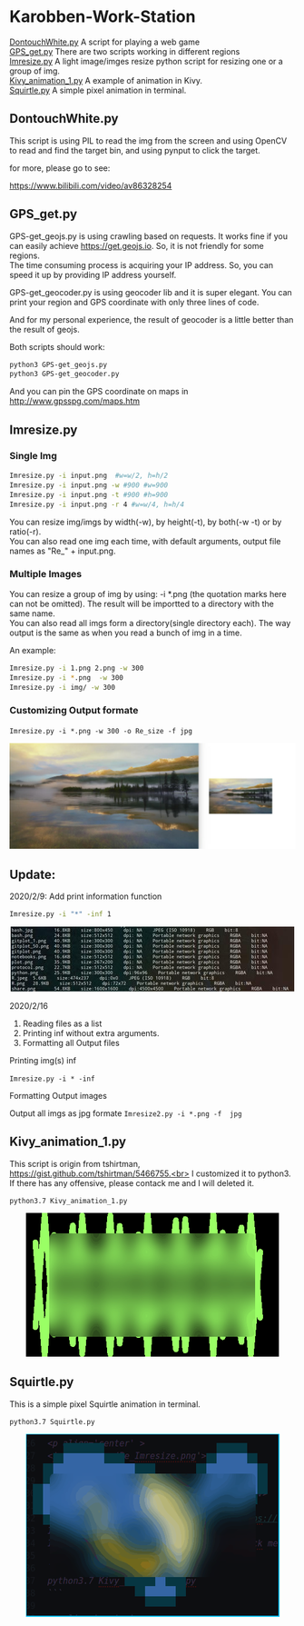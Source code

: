 

# Karobben-Work-Station

<a href="#Dontouch">DontouchWhite.py</a> A script for playing a web game  
<a href="#GPS">GPS_get.py</a> There are two scripts working in different regions<br>
<a href="#Imresize">Imresize.py</a> A light image/imges resize python script for resizing one or a group of img.<br>
<a href="#Kivy">Kivy_animation_1.py</a> A example of animation in Kivy.<br>
<a href="#Squirtle">Squirtle.py</a> A simple pixel animation in terminal.<br>





## <div id="Dontouch">DontouchWhite.py</div>

This script is using PIL to read the img from the screen and using OpenCV to read and find the target bin, and using pynput to click the target.

for more, please go to see:

https://www.bilibili.com/video/av86328254

## <div id="GPS">GPS_get.py</div>

GPS-get_geojs.py is using crawling based on requests. It works fine if you can easily achieve https://get.geojs.io. So, it is not friendly for some regions.<br>
The time consuming process is acquiring your IP address. So, you can speed it up by providing IP address yourself.

GPS-get_geocoder.py is using geocoder lib and it is super elegant. You can print your region and GPS coordinate with only three lines of code.

And for my personal experience, the result of geocoder is a little better than the result of geojs.

Both scripts should work:


```bash
python3 GPS-get_geojs.py
python3 GPS-get_geocoder.py
```

And you can pin the GPS coordinate on maps in http://www.gpsspg.com/maps.htm




## <div id="Imresize">Imresize.py</div>


### Single Img
```bash
Imresize.py -i input.png  #w=w/2, h=h/2
Imresize.py -i input.png -w #900 #w=900
Imresize.py -i input.png -t #900 #h=900
Imresize.py -i input.png -r 4 #w=w/4, h=h/4
```
You can resize img/imgs by width(-w), by height(-t), by both(-w -t) or by ratio(-r).<br>
You can also read one img each time, with default arguments, output file names as "Re_" + input.png.<br>

### Multiple Images
You can resize a group of img by using: -i *.png (the quotation marks here can not be omitted). The result will be importted to a directory with the same name.<br>
You can also read all imgs form a directory(single directory each). The way output is the same as when you read a bunch of img in a time.

An example:  

```bash
Imresize.py -i 1.png 2.png -w 300
Imresize.py -i *.png  -w 300
Imresize.py -i img/ -w 300
```

### Customizing Output formate

`Imresize.py -i *.png -w 300 -o Re_size -f jpg`
<p align='center' >
<img src='img/Imresize.jpg'>
</p>


## Update:

2020/2/9: Add print information function

```bash
Imresize.py -i "*" -inf 1
```
<p align='center' >
<img src='img/Img_info.jpg'>
</p>


2020/2/16  
1. Reading files as a list
2. Printing inf without extra arguments.  
3. Formatting all Output files

Printing img(s) inf

`Imresize.py -i * -inf`

Formatting Output images

Output all imgs as jpg formate
`Imresize2.py -i *.png -f  jpg`


## <div id="Kivy">Kivy_animation_1.py</div>

This script is origin from tshirtman, https://gist.github.com/tshirtman/5466755.<br>
I customized it to python3.<br>
If there has any offensive, please contack me and I will deleted it.

```
python3.7 Kivy_animation_1.py
```

<p align='center' >
<img src='img/Kivy_anim.gif'>
</p>

## <div id="Squirtle">Squirtle.py</div>

This is a simple pixel Squirtle animation in terminal.

```bash
python3.7 Squirtle.py
```
<p align='center' >
<img src='img/Squirtle.gif'>
</p>
